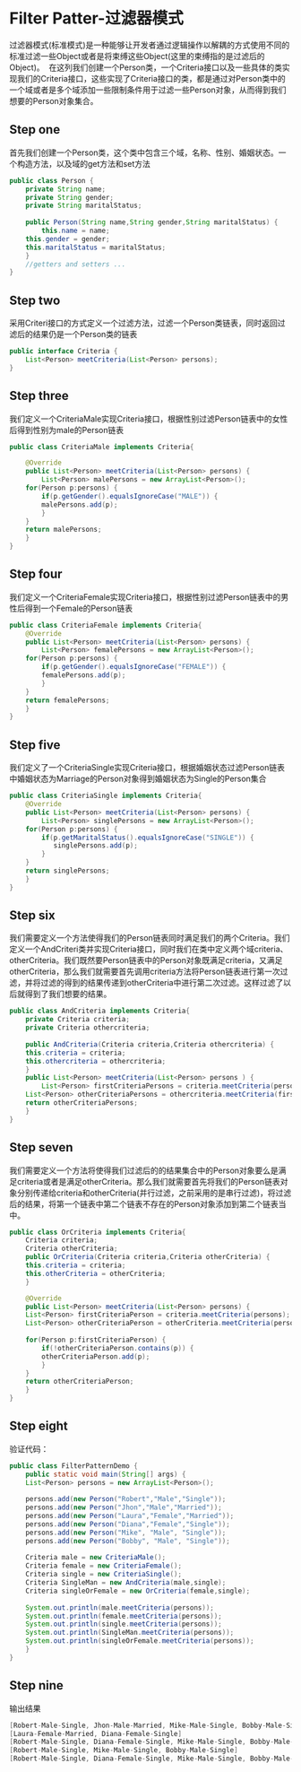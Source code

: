 # Filter Patter-过滤器模式
过滤器模式(标准模式)是一种能够让开发者通过逻辑操作以解耦的方式使用不同的标准过滤一些Object或者是将束缚这些Object(这里的束缚指的是过滤后的Object)。
  在这列我们创建一个Person类，一个Criteria接口以及一些具体的类实现我们的Criteria接口，这些实现了Criteria接口的类，都是通过对Person类中的一个域或者是多个域添加一些限制条件用于过滤一些Person对象，从而得到我们想要的Person对象集合。
## Step one
首先我们创建一个Person类，这个类中包含三个域，名称、性别、婚姻状态。一个构造方法，以及域的get方法和set方法  
```Java
public class Person {
    private String name;
    private String gender;
    private String maritalStatus;
    
    public Person(String name,String gender,String maritalStatus) {
    	this.name = name;
	this.gender = gender;
	this.maritalStatus = maritalStatus;
	}
    //getters and setters ...
}
```
## Step two
采用Criteri接口的方式定义一个过滤方法，过滤一个Person类链表，同时返回过滤后的结果仍是一个Person类的链表
```Java
public interface Criteria {
    List<Person> meetCriteria(List<Person> persons);
}
```
## Step three
我们定义一个CriteriaMale实现Criteria接口，根据性别过滤Person链表中的女性后得到性别为male的Person链表
```Java
public class CriteriaMale implements Criteria{

    @Override
    public List<Person> meetCriteria(List<Person> persons) {
    	List<Person> malePersons = new ArrayList<Person>();
	for(Person p:persons) {
	    if(p.getGender().equalsIgnoreCase("MALE")) {
		malePersons.add(p);
	    }
	}
	return malePersons;
    }	
}
```
## Step four
我们定义一个CriteriaFemale实现Criteria接口，根据性别过滤Person链表中的男性后得到一个Female的Person链表
```Java
public class CriteriaFemale implements Criteria{
    @Override
    public List<Person> meetCriteria(List<Person> persons) {
    	List<Person> femalePersons = new ArrayList<Person>();
	for(Person p:persons) {
	    if(p.getGender().equalsIgnoreCase("FEMALE")) {
		femalePersons.add(p);
	    }
	}
	return femalePersons;
    }
}
```
## Step five
我们定义了一个CriteriaSingle实现Criteria接口，根据婚姻状态过滤Person链表中婚姻状态为Marriage的Person对象得到婚姻状态为Single的Person集合
```Java
public class CriteriaSingle implements Criteria{
    @Override
    public List<Person> meetCriteria(List<Person> persons) {
        List<Person> singlePersons = new ArrayList<Person>();
	for(Person p:persons) {
	    if(p.getMaritalStatus().equalsIgnoreCase("SINGLE")) {
	       singlePersons.add(p);
	    }
	}
	return singlePersons;
    }
}
```
## Step six
我们需要定义一个方法使得我们的Person链表同时满足我们的两个Criteria。我们定义一个AndCriteri类并实现Criteria接口，同时我们在类中定义两个域criteria、otherCriteria。我们既然要Person链表中的Person对象既满足criteria，又满足otherCriteria，那么我们就需要首先调用criteria方法将Person链表进行第一次过滤，并将过滤的得到的结果传递到otherCriteria中进行第二次过滤。这样过滤了以后就得到了我们想要的结果。
```Java
public class AndCriteria implements Criteria{
    private Criteria criteria;
    private Criteria othercriteria;
    
    public AndCriteria(Criteria criteria,Criteria othercriteria) {
	this.criteria = criteria;
	this.othercriteria = othercriteria;
    }
    public List<Person> meetCriteria(List<Person> persons ) {
        List<Person> firstCriteriaPersons = criteria.meetCriteria(persons);
	List<Person> otherCriteriaPersons = othercriteria.meetCriteria(firstCriteriaPersons);
	return otherCriteriaPersons;
    }
}
```
## Step seven
我们需要定义一个方法将使得我们过滤后的的结果集合中的Person对象要么是满足criteria或者是满足otherCriteria。那么我们就需要首先将我们的Person链表对象分别传递给criteria和otherCriteria(并行过滤，之前采用的是串行过滤)，将过滤后的结果，将第一个链表中第二个链表不存在的Person对象添加到第二个链表当中。
```Java
public class OrCriteria implements Criteria{
    Criteria criteria;
    Criteria otherCriteria;
    public OrCriteria(Criteria criteria,Criteria otherCriteria) {
	this.criteria = criteria;
	this.otherCriteria = otherCriteria;
    }

    @Override
    public List<Person> meetCriteria(List<Person> persons) {
	List<Person> firstCriteriaPerson = criteria.meetCriteria(persons);
	List<Person> otherCriteriaPerson = otherCriteria.meetCriteria(persons);
		
	for(Person p:firstCriteriaPerson) {
	    if(!otherCriteriaPerson.contains(p)) {
		otherCriteriaPerson.add(p);
	    }
	}
	return otherCriteriaPerson;
    }	
}
```
## Step eight
验证代码：
```Java
public class FilterPatternDemo {
    public static void main(String[] args) {
	List<Person> persons = new ArrayList<Person>();
	    
	persons.add(new Person("Robert","Male","Single"));
	persons.add(new Person("Jhon","Male","Married"));
	persons.add(new Person("Laura","Female","Married"));
	persons.add(new Person("Diana","Female","Single"));
	persons.add(new Person("Mike", "Male", "Single"));
	persons.add(new Person("Bobby", "Male", "Single"));
	    
	Criteria male = new CriteriaMale();
	Criteria female = new CriteriaFemale();
	Criteria single = new CriteriaSingle();
	Criteria SingleMan = new AndCriteria(male,single);
	Criteria singleOrFemale = new OrCriteria(female,single);
	    
	System.out.println(male.meetCriteria(persons));
	System.out.println(female.meetCriteria(persons));
	System.out.println(single.meetCriteria(persons));
	System.out.println(SingleMan.meetCriteria(persons));
	System.out.println(singleOrFemale.meetCriteria(persons));
    }
}
```
## Step nine
输出结果
```Java
[Robert-Male-Single, Jhon-Male-Married, Mike-Male-Single, Bobby-Male-Single]
[Laura-Female-Married, Diana-Female-Single]
[Robert-Male-Single, Diana-Female-Single, Mike-Male-Single, Bobby-Male-Single]
[Robert-Male-Single, Mike-Male-Single, Bobby-Male-Single]
[Robert-Male-Single, Diana-Female-Single, Mike-Male-Single, Bobby-Male-Single, Laura-Female-Married]
```
